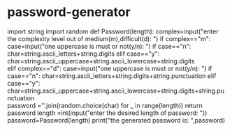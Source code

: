 # password-generator
import string
import random
def Password(length):
    complex=input("enter the complexity level out of medium(m),difficult(d): ")
    if complex=="m":
        case=input("one uppercase is must or not(y/n): ")
        if case=="n":
            char=string.ascii_letters+string.digits
        elif case=="y":
            char=string.ascii_uppercase+string.ascii_lowercase+string.digits         
    elif complex=="d":
        case=input("one uppercase is must or not(y/n): ")
        if case=="n":
            char=string.ascii_letters+string.digits+string.punctuation
        elif case=="y":
            char=string.ascii_uppercase+string.ascii_lowercase+string.digits+string.punctuation    
    password =''.join(random.choice(char) for _ in range(length))
    return password
length =int(input("enter the desired length of password: "))
password=Password(length)
print("the generated password is: ",password)
